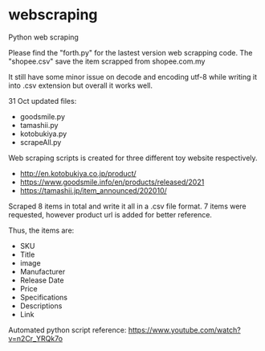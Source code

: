 # webscraping
Python web scraping 

Please find the "forth.py" for the lastest version web scrapping code. 
The "shopee.csv" save the item scrapped from shopee.com.my

It still have some minor issue on decode and encoding utf-8 while writing it into .csv extension but overall it works well. 

31 Oct 
updated files:
- goodsmile.py
- tamashii.py
- kotobukiya.py
- scrapeAll.py

Web scraping scripts is created for three different toy website respectively.
- http://en.kotobukiya.co.jp/product/
- https://www.goodsmile.info/en/products/released/2021
- https://tamashii.jp/item_announced/202010/

Scraped 8 items in total and write it all in a .csv file format.
7 items were requested, however product url is added for better reference.

Thus, the items are:
- SKU
- Title
- image
- Manufacturer
- Release Date
- Price
- Specifications
- Descriptions
- Link

Automated python script reference:
https://www.youtube.com/watch?v=n2Cr_YRQk7o
